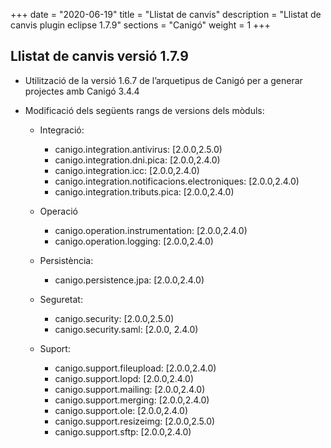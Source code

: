 +++
date        = "2020-06-19"
title       = "Llistat de canvis"
description = "Llistat de canvis plugin eclipse 1.7.9"
sections    = "Canigó"
weight		= 1
+++

## Llistat de canvis versió 1.7.9

- Utilització de la versió 1.6.7 de l’arquetipus de Canigó per a generar projectes amb Canigó 3.4.4
- Modificació dels següents rangs de versions dels mòduls:

  - Integració:
    - canigo.integration.antivirus: [2.0.0,2.5.0)
    - canigo.integration.dni.pica: [2.0.0,2.4.0)
    - canigo.integration.icc: [2.0.0,2.4.0)
    - canigo.integration.notificacions.electroniques: [2.0.0,2.4.0)
    - canigo.integration.tributs.pica: [2.0.0,2.4.0)
 
  - Operació
    - canigo.operation.instrumentation: [2.0.0,2.4.0)
    - canigo.operation.logging: [2.0.0,2.4.0)
 
  - Persistència:
    - canigo.persistence.jpa: [2.0.0,2.4.0)
 
  - Seguretat:
    - canigo.security: [2.0.0,2.5.0)
    - canigo.security.saml: [2.0.0, 2.4.0)
 
  - Suport:
    - canigo.support.fileupload: [2.0.0,2.4.0)
    - canigo.support.lopd: [2.0.0,2.4.0)
    - canigo.support.mailing: [2.0.0,2.4.0)
    - canigo.support.merging: [2.0.0,2.4.0)
    - canigo.support.ole: [2.0.0,2.4.0)
    - canigo.support.resizeimg: [2.0.0,2.5.0)
    - canigo.support.sftp: [2.0.0,2.4.0)
